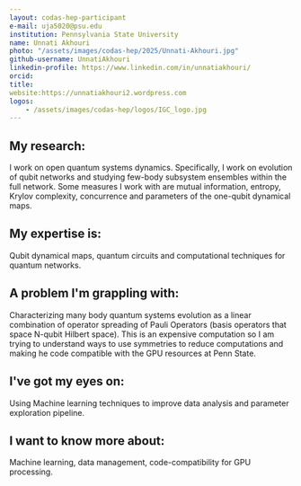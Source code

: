 ```yaml
---
layout: codas-hep-participant
e-mail: uja5020@psu.edu
institution: Pennsylvania State University
name: Unnati Akhouri
photo: "/assets/images/codas-hep/2025/Unnati-Akhouri.jpg"
github-username: UnnatiAkhouri
linkedin-profile: https://www.linkedin.com/in/unnatiakhouri/
orcid:
title:
website:https://unnatiakhouri2.wordpress.com
logos:
    - /assets/images/codas-hep/logos/IGC_logo.jpg
---
```


## My research:
I work on open quantum systems dynamics. Specifically, I work on evolution of qubit networks and studying few-body subsystem ensembles within the full network. Some measures I work with are mutual information, entropy, Krylov complexity, concurrence and parameters of the one-qubit dynamical maps.

## My expertise is:
Qubit dynamical maps, quantum circuits and computational techniques for quantum networks.

## A problem I'm grappling with:
Characterizing many body quantum systems evolution as a linear combination of operator spreading of Pauli Operators (basis operators that space N-qubit Hilbert space). This is an expensive computation so I am trying to understand ways to use symmetries to reduce computations and making he code compatible with the GPU resources at Penn State.

## I've got my eyes on:
Using Machine learning techniques to improve data analysis and parameter exploration pipeline.

## I want to know more about:
Machine learning, data management, code-compatibility for GPU processing.
